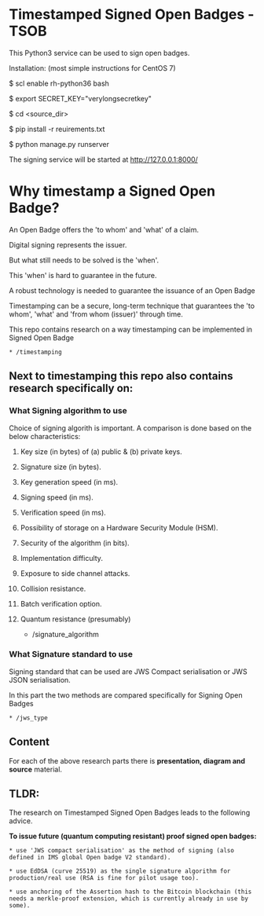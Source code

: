 

# Timestamped Signed Open Badges - TSOB

This Python3 service can be used to sign open badges.

Installation: (most simple instructions for CentOS 7)

$ scl enable rh-python36 bash

$ export SECRET_KEY="verylongsecretkey"

$ cd <source_dir>

$ pip install -r reuirements.txt

$ python manage.py runserver

The signing service will be started at http://127.0.0.1:8000/


# Why timestamp a Signed Open Badge?

An Open Badge offers the 'to whom' and 'what' of a claim. 

Digital signing represents the issuer.

But what still needs to be solved is the 'when'.

This 'when' is hard to guarantee in the future. 

A robust technology is needed to guarantee the issuance of an Open Badge

Timestamping can be a secure, long-term technique that guarantees the 'to whom', 'what' and 'from whom (issuer)' through time.

This repo contains research on a way timestamping can be implemented in Signed Open Badge
    
    * /timestamping

## Next to timestamping this repo also contains research specifically on:
 
### What Signing algorithm to use

Choice of signing algorith is important. A comparison is done based on the below characteristics:

1. Key size (in bytes) of (a) public & (b) private keys. 
2. Signature size (in bytes). 
3. Key generation speed (in ms). 
4. Signing speed (in ms). 
5. Verification speed (in ms). 
6. Possibility of storage on a Hardware Security Module (HSM). 
7. Security of the algorithm (in bits). 
8. Implementation difficulty. 
9. Exposure to side channel attacks. 
10. Collision resistance. 
11. Batch verification option. 
12. Quantum resistance (presumably)


    * /signature_algorithm

### What Signature standard to use

Signing standard that can be used are JWS Compact serialisation or JWS JSON serialisation.

In this part the two methods are compared specifically for Signing Open Badges

    * /jws_type


## Content
For each of the above research parts there is **presentation, diagram and source** material.


## TLDR:
 The research on Timestamped Signed Open Badges leads to the following advice.

**To issue future (quantum computing resistant) proof signed open badges:**

	* use 'JWS compact serialisation' as the method of signing (also defined in IMS global Open badge V2 standard).
	
	* use EdDSA (curve 25519) as the single signature algorithm for production/real use (RSA is fine for pilot usage too).
	
	* use anchoring of the Assertion hash to the Bitcoin blockchain (this needs a merkle-proof extension, which is currently already in use by some).

 
